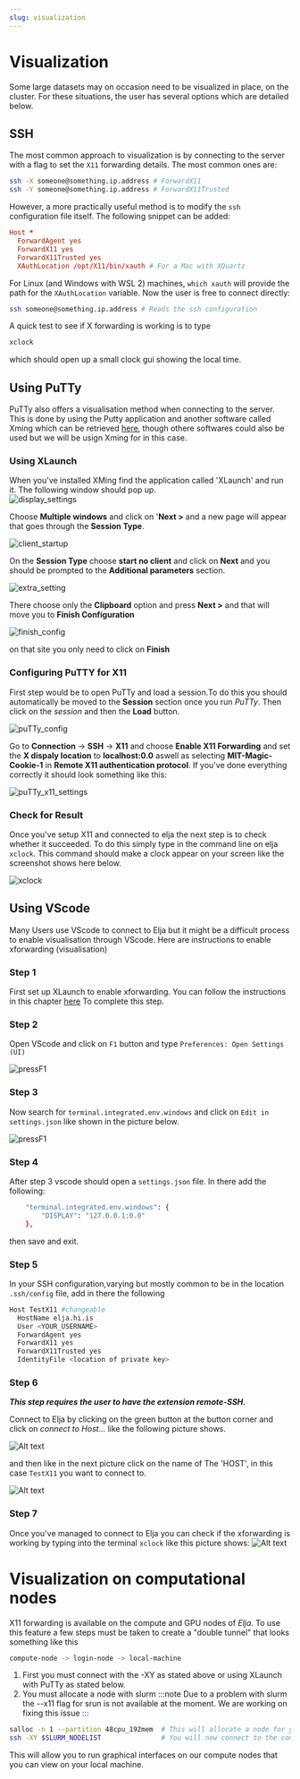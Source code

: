 ```yaml
---
slug: visualization
---
```


# Visualization
Some large datasets may on occasion need to be visualized in place, on the cluster. For these situations, the user has several options which are detailed below.

## SSH
The most common approach to visualization is by connecting to the server with a flag to set the `X11` forwarding details. The most common ones are:

```bash
ssh -X someone@something.ip.address # ForwardX11
ssh -Y someone@something.ip.address # ForwardX11Trusted
```

However, a more practically useful method is to modify the `ssh` configuration file itself. The following snippet can be added:

```conf
Host *
  ForwardAgent yes
  ForwardX11 yes
  ForwardX11Trusted yes
  XAuthLocation /opt/X11/bin/xauth # For a Mac with XQuartz
```

For Linux (and Windows with WSL 2) machines, `which xauth` will provide the path for the `XAuthLocation` variable. Now the user is free to connect directly:

```bash
ssh someone@something.ip.address # Reads the ssh configuration
```

A quick test to see if X forwarding is working is to type
```bash                                       
xclock
```
which should open up a small clock gui showing the local time.

## Using PuTTy
PuTTy also offers a visualisation method when connecting to the server. This is done by using the Putty application and another software called Xming which can be retrieved [here](https://sourceforge.net/projects/xming/files/Xming/6.9.0.31/Xming-6-9-0-31-setup.exe/download), though othere softwares could also be used but we will be usign Xming for in this case.


### Using XLaunch
When you've installed XMing find the application called 'XLaunch' and run it. The following window should pop up.  
![display_settings](../assets/x11_display_settings.png)



Choose **Multiple windows** and click on '**Next >** and a new page will appear that goes through the **Session Type**.

![client_startup](../assets/x11_client_startup.png)



On the **Session Type** choose **start no client** and click on **Next** and you should be prompted to the **Additional parameters** section.

![extra_setting](../assets/x11_extra_setting.png)




There choose only the **Clipboard** option and press **Next >** and that will move you to **Finish Configuration**

![finish_config](../assets/x11_finish_config.png)


on that site you only need to click on **Finish**


### Configuring PuTTY for X11
First step would be to open PuTTy and load a session.To do this you should automatically be moved to the **Session** section once you run *PuTTy*. Then click on the *session* and then the **Load** button.

![puTTy_config](../assets/putty_configuration.png)

Go to **Connection** -> **SSH** -> **X11** and  choose **Enable X11 Forwarding** and set the **X dispaly location** to **localhost:0.0** aswell as selecting **MIT-Magic-Cookie-1** in **Remote X11 authentication protocol**. If you've done everything correctly it should look something like this:

![puTTy_x11_settings](../assets/x11_puTTy_settings.png)

### Check for Result
Once you've setup X11 and connected to elja the next step is to check whether it succeeded. To do this simply type in the command line on elja ```xclock```. This command should make a clock appear on your screen like the screenshot shows here below. 

![xclock](../assets/x11_xclock.png)



## Using VScode
Many Users use VScode to connect to Elja but it might be a difficult process to enable visualisation through VScode. Here are instructions to enable xforwarding (visualisation)

### Step 1
First set up XLaunch to enable xforwarding. You can follow the instructions in this chapter [here](#using-xlaunch) To complete this step.

### Step 2
Open VScode and click on ```F1``` button and type ```Preferences: Open Settings (UI)```

![pressF1](../assets/PressF1.png)

### Step 3
Now search for ```terminal.integrated.env.windows``` and click on ```Edit in settings.json``` like shown in the picture below.

![pressF1](../assets/temrinal.integrated.env.windows_step%20-%20Copy.png)

### Step 4
After step 3 vscode should open a ```settings.json``` file. In there add the following:


```bash
    "terminal.integrated.env.windows": {    
        "DISPLAY": "127.0.0.1:0.0"
    },
```
then save and exit.

### Step 5 
In your SSH configuration,varying but mostly common to be in the location ```.ssh/config``` file, add in there the following

```bash
Host TestX11 #changeable
  HostName elja.hi.is
  User <YOUR_USERNAME>
  ForwardAgent yes
  ForwardX11 yes
  ForwardX11Trusted yes
  IdentityFile <location of private key>
```
### Step 6
***This step requires the user to have the extension remote-SSH.***

Connect to Elja by clicking on the green button at the button corner and click on *connect to Host...* like the following picture shows.

![Alt text](../assets/Connecting%20to%20Elja.jpg)

and then like in the next picture click on the name of The 'HOST', in this case ```TestX11``` you want to connect to.

![Alt text](../assets/SelectHost.jpg)

### Step 7
Once you've managed to connect to Elja you can check if the xforwarding is working by typing into the terminal ```xclock``` like this picture shows: 
![Alt text](../assets/vscode_xclock.jpg)

# Visualization on computational nodes
X11 forwarding is available on the compute and GPU nodes of *Elja*.
To use this feature a few steps must be taken to create a "double tunnel" that looks something like this 
```bash
compute-node -> login-node -> local-machine
```

1. First you must connect with the -XY as stated above or using XLaunch with PuTTy as stated below.
2. You must allocate a node with slurm 
:::note Due to a problem with slurm the --x11 flag for srun is not available at the moment. We are working on fixing this issue :::



```bash
salloc -n 1 --partition 48cpu_192mem  # This will allocate a node for you, salloc can use the same flags as srun and batch scripts.
ssh -XY $SLURM_NODELIST               # You will now connect to the compute node with an X11 tunnel.
```

This will allow you to run graphical interfaces on our compute nodes that you can view on your local machine.


